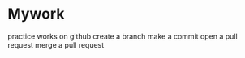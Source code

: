 # Mywork
practice works on github
create a branch
make a commit 
open a pull request
merge a pull request
